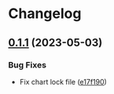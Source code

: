 # Changelog

## [0.1.1](https://github.com/Wielewout/helm-charts/compare/combi-0.1.0...combi-0.1.1) (2023-05-03)


### Bug Fixes

* Fix chart lock file ([e17f190](https://github.com/Wielewout/helm-charts/commit/e17f1906c55a6979ebdedd53f55046095960eae5))
